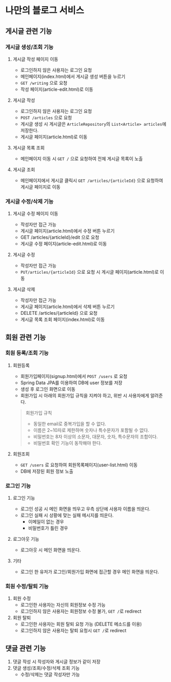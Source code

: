 # 나만의 블로그 서비스

## 게시글 관련 기능

### 게시글 생성/조회 기능
1. 게시글 작성 페이지 이동
    - 로그인하지 않은 사용자는 로그인 요청
    - 메인페이지(index.html)에서 게시글 생성 버튼을 누르기
    - ```GET /writing``` 으로 요청
    - 작성 페이지(article-edit.html)로 이동
    
2. 게시글 작성
    - 로그인하지 않은 사용자는 로그인 요청
    - ```POST /articles``` 으로 요청
    - 게시글 생성 시 게시글은 ```ArticleRepository```의 ```List<Article> articles```에 저장한다.
    - 게시글 페이지(article.html)로 이동
    
3. 게시글 목록 조회
    - 메인페이지 이동 시 ```GET /``` 으로 요청하여 전체 게시글 목록이 노출
    
4. 게시글 조회
    - 메인페이지에서 게시글 클릭시 ```GET /articles/{articleId}``` 으로 요청하여 게시글 페이지로 이동

### 게시글 수정/삭제 기능
1. 게시글 수정 페이지 이동
    - 작성자만 접근 가능
    - 게시글 페이지(article.html)에서 수정 버튼 누르기
    - GET /articles/{articleId}/edit 으로 요청
    - 게시글 수정 페이지(article-edit.html)로 이동
 
 2. 게시글 수정
    - 작성자만 접근 가능
    - ```PUT/articles/{articleId}``` 으로 요청 시 게시글 페이지(article.html)로 이동
 
 3. 게시글 삭제
    - 작성자만 접근 가능
    - 게시글 페이지(article.html)에서 삭제 버튼 누르기
    - DELETE /articles/{articleId} 으로 요청
    - 게시글 목록 조회 페이지(index.html)로 이동
    
## 회원 관련 기능

### 회원 등록/조회 기능
1. 회원등록
    - 회원가입페이지(signup.html)에서 ``POST /users`` 로 요청
    - Spring Data JPA를 이용하여 DB에 user 정보를 저장
    - 생성 후 로그인 화면으로 이동
    - 회원가입 시 아래의 회원가입 규칙을 지켜야 하고, 위반 시 사용자에게 알려준다.
    
    > 회원가입 규칙
    > - 동일한 email로 중복가입을 할 수 없다.
    > - 이름은 2~10자로 제한하며 숫자나 특수문자가 포함될 수 없다.
    > - 비밀번호는 8자 이상의 소문자, 대문자, 숫자, 특수문자의 조합이다.
    > - 비밀번호 확인 기능이 동작해야 한다.
    
2. 회원조회
    - ``GET /users`` 로 요청하여 회원목록페이지(user-list.html) 이동
    - DB에 저장된 회원 정보 노출
    
### 로그인 기능
1. 로그인 기능
    - 로그인 성공 시 메인 화면을 띄우고 우측 상단에 사용자 이름을 띄운다.
    - 로그인 실패 시 상황에 맞는 실패 메시지를 띄운다.
        - 이메일이 없는 경우
        - 비밀번호가 틀린 경우
        
2. 로그아웃 기능
    - 로그아웃 시 메인 화면을 띄운다.
    
3. 기타
    - 로그인 한 유저가 로그인/회원가입 화면에 접근할 경우 메인 화면을 띄운다.
 
    
### 회원 수정/탈퇴 기능
1. 회원 수정
    - 로그인한 사용자는 자신의 회원정보 수정 가능
    - 로그인하지 않은 사용자는 회원정보 수정 불가, ``GET /``로 redirect 
2. 회원 탈퇴
    - 로그인한 사용자는 회원 탈퇴 요청 가능 (DELETE 메소드를 이용)
    - 로그인하지 않은 사용자는 탈퇴 요청시 ``GET /``로 redirect 
    
 
## 댓글 관련 기능
1. 댓글 작성 시 작성자와 게시글 정보가 같이 저장
2. 댓글 생성/조회/수정/삭제 조회 기능
    - 수정/삭제는 댓글 작성자만 가능